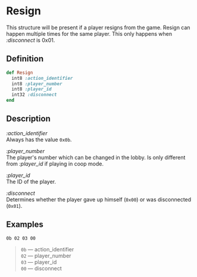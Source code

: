 # Resign

This structure will be present if a player resigns from the game.
Resign can happen multiple times for the same player. This only happens when *:disconnect* is 0x01.

## Definition

```ruby
def Resign
  int8 :action_identifier
  int8 :player_number
  int8 :player_id
  int32 :disconnect
end
```

## Description

*:action_identifier*  
Always has the value `0x0b`.

*:player_number*  
The player's number which can be changed in the lobby. Is only different from *:player_id* if playing in coop mode.

*:player_id*  
The ID of the player.

*:disconnect*  
Determines whether the player gave up himself (`0x00`) or was disconnected (`0x01`).

## Examples

`0b 02 03 00`

>`0b` &mdash; action_identifier  
>`02` &mdash; player_number  
>`03` &mdash; player_id  
>`00` &mdash; disconnect
